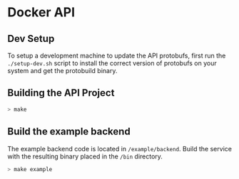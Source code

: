 # Docker API

## Dev Setup

To setup a development machine to update the API protobufs, first run the `./setup-dev.sh` script
to install the correct version of protobufs on your system and get the protobuild binary.

## Building the API Project

```bash
> make
```

## Build the example backend

The example backend code is located in `/example/backend`.
Build the service with the resulting binary placed in the `/bin` directory.

```bash
> make example
```
